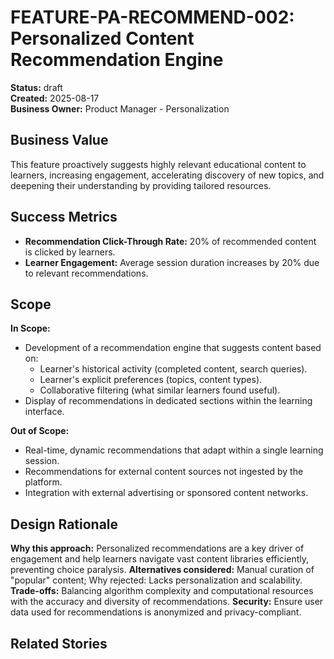 # FEATURE-PA-RECOMMEND-002: Personalized Content Recommendation Engine

**Status:** draft  
**Created:** 2025-08-17  
**Business Owner:** Product Manager - Personalization  

## Business Value
This feature proactively suggests highly relevant educational content to learners, increasing engagement, accelerating discovery of new topics, and deepening their understanding by providing tailored resources.

## Success Metrics
- **Recommendation Click-Through Rate:** 20% of recommended content is clicked by learners.
- **Learner Engagement:** Average session duration increases by 20% due to relevant recommendations.

## Scope
**In Scope:**
- Development of a recommendation engine that suggests content based on:
    - Learner's historical activity (completed content, search queries).
    - Learner's explicit preferences (topics, content types).
    - Collaborative filtering (what similar learners found useful).
- Display of recommendations in dedicated sections within the learning interface.

**Out of Scope:**
- Real-time, dynamic recommendations that adapt within a single learning session.
- Recommendations for external content sources not ingested by the platform.
- Integration with external advertising or sponsored content networks.

## Design Rationale
**Why this approach:** Personalized recommendations are a key driver of engagement and help learners navigate vast content libraries efficiently, preventing choice paralysis.
**Alternatives considered:** Manual curation of "popular" content; Why rejected: Lacks personalization and scalability.
**Trade-offs:** Balancing algorithm complexity and computational resources with the accuracy and diversity of recommendations.
**Security:** Ensure user data used for recommendations is anonymized and privacy-compliant.

## Related Stories
<!-- Links added as created -->
